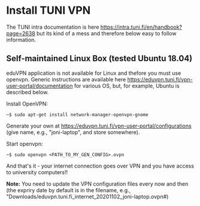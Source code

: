 
# Install TUNI VPN

The TUNI intra documentation is here https://intra.tuni.fi/en/handbook?page=2638 but its kind of a mess and therefore below easy to follow information.

## Self-maintained Linux Box (tested Ubuntu 18.04)

eduVPN application is not available for Linux and thefore you must use openvpn. Generic instructions are available here https://eduvpn.tuni.fi/vpn-user-portal/documentation for various OS, but, for example, Ubuntu is described below.

Install OpenVPN:

```
~$ sudo apt-get install network-manager-openvpn-gnome
```

Generate your own at https://eduvpn.tuni.fi/vpn-user-portal/configurations (give name, e.g., "joni-laptop", and store somewhere).

Start openvpn:

```
~$ sudo openvpn <PATH_TO_MY_GEN_CONFIG>.ovpn
```
And that's it - your internet connection goes over VPN and you have access to university computers!!

**Note:** You need to update the VPN configuration files every now and then (the expriry date by default is in the filename, e.g., "Downloads/eduvpn.tuni.fi_internet_20201102_joni-laptop.ovpn#)



